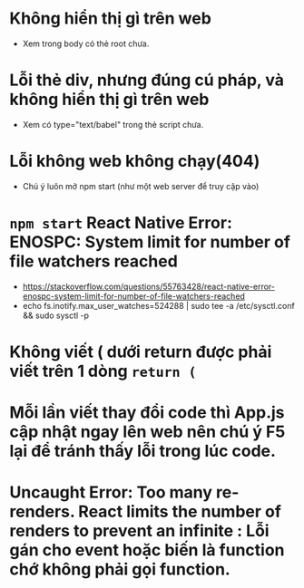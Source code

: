 # Không hiển thị gì trên web
+ Xem trong body có thẻ root chưa.

# Lỗi thẻ div, nhưng đúng cú pháp, và không hiển thị gì trên web
+ Xem có type="text/babel" trong thẻ script chưa.

# Lỗi không web không chạy(404) 
+ Chú ý luôn mở npm start (như một web server để truy cập vào)


# `npm start` React Native Error: ENOSPC: System limit for number of file watchers reached
+ https://stackoverflow.com/questions/55763428/react-native-error-enospc-system-limit-for-number-of-file-watchers-reached
+ echo fs.inotify.max_user_watches=524288 | sudo tee -a /etc/sysctl.conf && sudo sysctl -p


# Không viết (  dưới return được phải viết trên 1 dòng `return (`
# Mỗi lần viết thay đổi code thì App.js cập nhật ngay lên web nên chú ý F5 lại để tránh thấy lỗi trong lúc code.

# Uncaught Error: Too many re-renders. React limits the number of renders to prevent an infinite : Lỗi gán cho event hoặc biến là function chớ không phải gọi function. 
